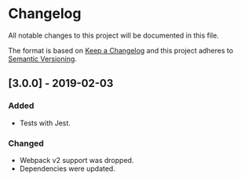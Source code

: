 # Changelog

All notable changes to this project will be documented in this file.

The format is based on [Keep a Changelog](http://keepachangelog.com/en/1.0.0/)
and this project adheres to [Semantic Versioning](http://semver.org/spec/v2.0.0.html).

<!--

DO NOT TOUCH. SAVE IT ON TOP.

## [semver] - date
### Added
- ...

### Changed
- ...

### Fixed
- ...

### Removed
- ...

-->

## [3.0.0] - 2019-02-03
### Added
- Tests with Jest.

### Changed
- Webpack v2 support was dropped.
- Dependencies were updated.
